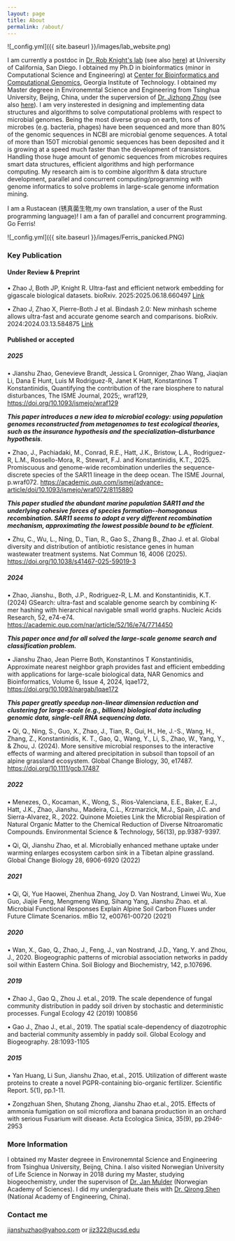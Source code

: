 ```yaml
---
layout: page
title: About
permalink: /about/
---
```


![_config.yml]({{ site.baseurl }}/images/lab_website.png)

I am currently a postdoc in [Dr. Rob Knight's lab](https://knightlab.ucsd.edu) (see also [here](https://www.nae.edu/312487/Dr-Rob-Knight)) at University of California, San Diego. I obtained my Ph.D in bioinformatics (minor in Computational Science and Engineering) at [Center for Bioinformatics and Computational Genomics](https://bioinformatics.gatech.edu), Georgia Institute of Technology. I obtained my Master degreee in Environemntal Science and Engineering from Tsinghua University, Beijng, China, under the superversion of [Dr. Jizhong Zhou](https://www.ou.edu/cas/mpbio/people/faculty/zhou) (see also [here](https://www.nasonline.org/directory-entry/jizhong-zhou-nwkro9/)). I am very insterested in designing and implementing data structures and algorithms to solve computational problems with respect to microbial genomes. Being the most diverse group on earth, tons of microbes (e.g. bacteria, phages) have been sequenced and more than 80% of the genomic sequences in NCBI are microbial genome sequences. A total of more than 150T microbial genomic sequences has been deposited and it is growing at a speed much faster than the development of transistors. Handling those huge amount of genomic sequences from microbes requires smart data structures, efficient algorithms and high performance computing. My research aim is to combine algorithm & data structure development, parallel and concurrent computing/programming with genome informatics to solve problems in large-scale genome information mining.

I am a Rustacean (锈真菌生物,my own translation, a user of the Rust programming language)! I am a fan of parallel and concurrent programming. Go Ferris!

![_config.yml]({{ site.baseurl }}/images/Ferris_panicked.PNG)

### Key Publication

#### Under Review & Preprint
•	Zhao J, Both JP, Knight R. Ultra-fast and efficient network embedding for gigascale biological datasets. bioRxiv. 2025:2025.06.18.660497 [Link](https://doi.org/10.1101/2025.06.18.660497)

•	Zhao J, Zhao X, Pierre-Both J et al. Bindash 2.0: New minhash scheme allows ultra-fast and accurate genome search and comparisons. bioRxiv. 2024:2024.03.13.584875 [Link](https://www.biorxiv.org/content/10.1101/2024.03.13.584875v1)

#### Published or accepted 
##### 2025

•	Jianshu Zhao, Genevieve Brandt, Jessica L Gronniger, Zhao Wang, Jiaqian Li, Dana E Hunt, Luis M Rodriguez-R, Janet K Hatt, Konstantinos T Konstantinidis, Quantifying the contribution of the rare biosphere to natural disturbances, The ISME Journal, 2025;, wraf129, https://doi.org/10.1093/ismejo/wraf129

***This paper introduces a new idea to microbial ecology: using population genomes reconstructed from metagenomes to test ecological theories, such as the insurance hypothesis and the specialization–disturbance hypothesis***. 


•	Zhao, J., Pachiadaki, M., Conrad, R.E., Hatt, J.K., Bristow, L.A., Rodriguez-R, L.M., Rossello-Mora, R., Stewart, F.J. and Konstantinidis, K.T., 2025. Promiscuous and genome-wide recombination underlies the sequence-discrete species of the SAR11 lineage in the deep ocean. The ISME Journal, p.wraf072. https://academic.oup.com/ismej/advance-article/doi/10.1093/ismejo/wraf072/8115880 

***This paper studied the abundant marine population SAR11 and the underlying cohesive forces of species formation--homogonous recombination. SAR11 seems to adopt a very different recombination mechanism, approximating the lowest possible bound to be efficient***. 

•	Zhu, C., Wu, L., Ning, D., Tian, R., Gao S., Zhang B., Zhao J. et al. Global diversity and distribution of antibiotic resistance genes in human wastewater treatment systems. Nat Commun 16, 4006 (2025). https://doi.org/10.1038/s41467-025-59019-3 

##### 2024
•	Zhao, Jianshu., Both, J.P., Rodriguez-R, L.M. and Konstantinidis, K.T. (2024) GSearch: ultra-fast and scalable genome search by combining K-mer hashing with hierarchical navigable small world graphs. Nucleic Acids Research, 52, e74-e74.  https://academic.oup.com/nar/article/52/16/e74/7714450 

***This paper once and for all solved the large-scale genome search and classification problem.***

•	Jianshu Zhao, Jean Pierre Both, Konstantinos T Konstantinidis, Approximate nearest neighbor graph provides fast and efficient embedding with applications for large-scale biological data, NAR Genomics and Bioinformatics, Volume 6, Issue 4, 2024, lqae172, https://doi.org/10.1093/nargab/lqae172

***This paper greatly speedup non-linear dimension reduction and clustering for large-scale (e.g., billions) biological data including genomic data, single-cell RNA sequencing data.***

•	Qi, Q., Ning, S., Guo, X., Zhao, J., Tian, R., Gui, H., He, J.-S., Wang, H., Zhang, Z., Konstantinidis, K. T., Gao, Q., Wang, Y., Li, S., Zhao, W., Yang, Y., & Zhou, J. (2024). More sensitive microbial responses to the interactive effects of warming and altered precipitation in subsoil than topsoil of an alpine grassland ecosystem. Global Change Biology, 30, e17487. https://doi.org/10.1111/gcb.17487

##### 2022
•	Menezes, O., Kocaman, K., Wong, S., Rios-Valenciana, E.E., Baker, E.J., Hatt, J.K., Zhao, Jianshu., Madeira, C.L., Krzmarzick, M.J., Spain, J.C. and Sierra-Alvarez, R., 2022. Quinone Moieties Link the Microbial Respiration of Natural Organic Matter to the Chemical Reduction of Diverse Nitroaromatic Compounds. Environmental Science & Technology, 56(13), pp.9387-9397.

•	Qi, Qi, Jianshu Zhao, et al. Microbially enhanced methane uptake under warming enlarges ecosystem carbon sink in a Tibetan alpine grassland. Global Change Biology 28, 6906-6920 (2022)

##### 2021
•	Qi, Qi, Yue Haowei, Zhenhua Zhang, Joy D. Van Nostrand, Linwei Wu, Xue Guo, Jiajie Feng, Mengmeng Wang, Sihang Yang, Jianshu Zhao. et al. Microbial Functional Responses Explain Alpine Soil Carbon Fluxes under Future Climate Scenarios. mBio 12, e00761-00720 (2021)

##### 2020
•	Wan, X., Gao, Q., Zhao, J., Feng, J., van Nostrand, J.D., Yang, Y. and Zhou, J., 2020. Biogeographic patterns of microbial association networks in paddy soil within Eastern China. Soil Biology and Biochemistry, 142, p.107696.

##### 2019
•	Zhao J., Gao Q., Zhou J. et.al., 2019. The scale dependence of fungal community distribution in paddy soil driven by stochastic and deterministic processes. Fungal Ecology 42 (2019) 100856


•	Gao J., Zhao J., et.al., 2019. The spatial scale-dependency of diazotrophic and bacterial community assembly in paddy soil. Global Ecology and Biogeography. 28:1093-1105

##### 2015
•	Yan Huang, Li Sun, Jianshu Zhao, et.al., 2015. Utilization of different waste proteins to create a novel PGPR-containing bio-organic fertilizer. Scientific Report. 5(1), pp.1-11.


•	Zongzhuan Shen, Shutang Zhong, Jianshu Zhao et.al., 2015. Effects of ammonia fumigation on soil microflora and banana production in an orchard with serious Fusarium wilt disease. Acta Ecologica Sinica, 35(9), pp.2946-2953




### More Information

I obtained my Master degreee in Environemntal Science and Engineering from Tsinghua University, Beijng, China. I also visited Norwegian University of Life Science in Norway in 2018 during my Master, studying biogeochemistry, under the supervison of [Dr. Jan Mulder](https://www.nmbu.no/en/about/employees/jan-mulder) (Norwegian Academy of Sciences). I did my undergraduate theis with [Dr. Qirong Shen](http://faculty.njau.edu.cn/shenqirong/en/index.htm) (National Academy of Engineering, China).


### Contact me

[jianshuzhao@yahoo.com](mailto:jianshuzhao@yahoo.com) or [jiz322@ucsd.edu](mailto:jiz322@ucsd.edu)
